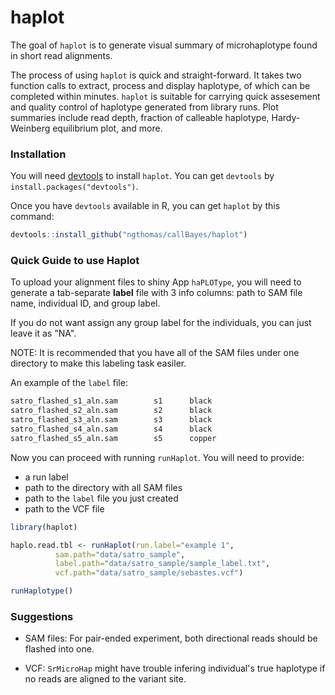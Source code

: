 # haplot   

The goal of `haplot` is to generate visual summary of microhaplotype found in short read alignments.

The process of using `haplot` is quick and straight-forward. It takes two function calls to extract, process and display haplotype, of which can be completed within minutes. `haplot` is suitable for carrying quick assesement and quality control of haplotype generated from library runs. Plot summaries include read depth, fraction of calleable haplotype, Hardy-Weinberg equilibrium plot, and more.   

### Installation

You will need [devtools](https://github.com/hadley/devtools) to install `haplot`. You can get `devtools` by `install.packages("devtools")`.

Once you have `devtools` available in R, you can get `haplot` by this command:
```r
devtools::install_github("ngthomas/callBayes/haplot")
```


### Quick Guide to use Haplot

To upload your alignment files to shiny App `haPLOType`, you will need to generate a tab-separate **label** file with 3 info columns: path to SAM file name, individual ID, and group label. 

If you do not want assign any group label for the individuals, you can just leave it as "NA". 

NOTE: It is recommended that you have all of the SAM files under one directory to make this labeling task easiler.

An example of the `label` file:
```txt
satro_flashed_s1_aln.sam        s1      black
satro_flashed_s2_aln.sam        s2      black
satro_flashed_s3_aln.sam        s3      black
satro_flashed_s4_aln.sam        s4      black
satro_flashed_s5_aln.sam        s5      copper
``` 
  
  
Now you can proceed with running `runHaplot`. You will need to provide:

 * a run label 
 * path to the directory with all SAM files 
 * path to the `label` file you just created
 * path to the VCF file  
  
  
```R
library(haplot)

haplo.read.tbl <- runHaplot(run.label="example 1", 
          sam.path="data/satro_sample",
          label.path="data/satro_sample/sample_label.txt",
          vcf.path="data/satro_sample/sebastes.vcf")

runHaplotype()
```


### Suggestions
- SAM files: For pair-ended experiment, both directional reads should be flashed into one.

- VCF: `SrMicroHap` might have trouble infering individual's true haplotype if no reads are aligned to the variant site.

